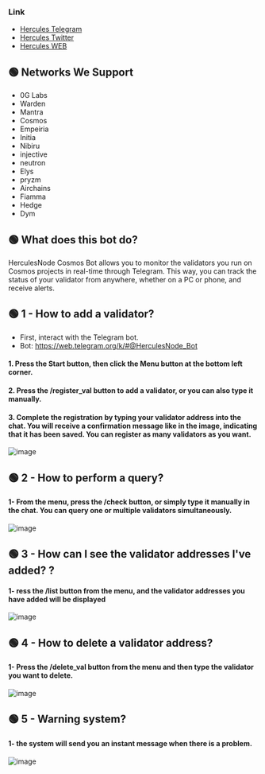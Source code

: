 ### Link
 * [Hercules Telegram](https://t.me/HerculesNode)
 * [Hercules Twitter](https://twitter.com/Herculesnode)
 * [Hercules WEB ](https://herculesnode.com)

## 🟢 Networks We Support

- 0G Labs
- Warden
- Mantra
- Cosmos
- Empeiria
- Initia
- Nibiru
- injective
- neutron
- Elys
- pryzm
- Airchains
- Fiamma
- Hedge
- Dym

## 🟢 What does this bot do?

HerculesNode Cosmos Bot allows you to monitor the validators you run on Cosmos projects in real-time through Telegram. This way, you can track the status of your validator from anywhere, whether on a PC or phone, and receive alerts.

## 🟢 1 - How to add a validator?

- First, interact with the Telegram bot.
- Bot: https://web.telegram.org/k/#@HerculesNode_Bot

#### 1. Press the Start button, then click the Menu button at the bottom left corner.
#### 2. Press the /register_val button to add a validator, or you can also type it manually.
#### 3. Complete the registration by typing your validator address into the chat. You will receive a confirmation message like in the image, indicating that it has been saved. You can register as many validators as you want. 

![image](https://github.com/user-attachments/assets/f3aa1f64-8c60-4487-85f7-e611e19be8ad)


## 🟢 2 - How to perform a query?

#### 1- From the menu, press the /check button, or simply type it manually in the chat. You can query one or multiple validators simultaneously.

![image](https://github.com/user-attachments/assets/a6cf5ec3-495a-4a57-9754-2305e01ba579)

## 🟢 3 - How can I see the validator addresses I've added? ?

#### 1- ress the /list button from the menu, and the validator addresses you have added will be displayed

![image](https://github.com/user-attachments/assets/108aec47-d8ff-4eae-bdbf-f2698ddc093d)


## 🟢 4 - How to delete a validator address?

#### 1- Press the /delete_val button from the menu and then type the validator you want to delete.

![image](https://github.com/user-attachments/assets/f17d51f4-ad74-4cc1-b18b-98f120e683c2)

## 🟢 5 - Warning system?

#### 1- the system will send you an instant message when there is a problem. 

![image](https://github.com/user-attachments/assets/5dc253a5-4c34-441d-8785-24d8ff5f702a)


